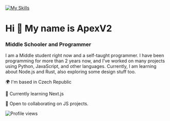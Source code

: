 [![My Skills](https://skillicons.dev/icons?i=js,html,svelte,css,python)](https://skillicons.dev)

# Hi 👋 My name is ApexV2
### Middle Schooler and Programmer
I am a Middle student right now and a self-taught programmer. I have been programming for more than 2 years now, and I've worked on many projects using Python, JavaScript, and other languages. Currently, I am learning about Node.js and Rust, also exploring some design stuff too.

🌍 I'm based in Czech Republic

🚀 Currently learning Next.js

🤝 Open to collaborating on JS projects.

![Profile views](https://komarev.com/ghpvc/?username=ApexV2&color=blue)
